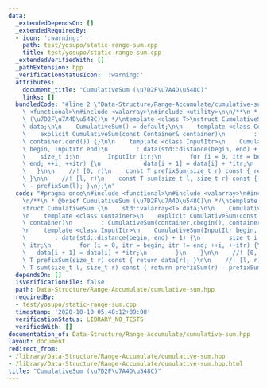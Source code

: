 ```yaml
---
data:
  _extendedDependsOn: []
  _extendedRequiredBy:
  - icon: ':warning:'
    path: test/yosupo/static-range-sum.cpp
    title: test/yosupo/static-range-sum.cpp
  _extendedVerifiedWith: []
  _pathExtension: hpp
  _verificationStatusIcon: ':warning:'
  attributes:
    document_title: "CumulativeSum (\u7D2F\u7A4D\u548C)"
    links: []
  bundledCode: "#line 2 \"Data-Structure/Range-Accumulate/cumulative-sum.hpp\"\n#include\
    \ <functional>\n#include <valarray>\n#include <utility>\n\n/**\n * @brief CumulativeSum\
    \ (\u7D2F\u7A4D\u548C)\n */\ntemplate <class T>\nstruct CumulativeSum {\n    std::valarray<T>\
    \ data;\n\n    CumulativeSum() = default;\n\n    template <class Container>\n\
    \    explicit CumulativeSum(const Container& container)\n        : CumulativeSum(container.cbegin(),\
    \ container.cend()) {}\n\n    template <class InputItr>\n    CumulativeSum(InputItr\
    \ begin, InputItr end)\n        : data(std::distance(begin, end) + 1) {\n    \
    \    size_t i;\n        InputItr itr;\n        for (i = 0, itr = begin; itr !=\
    \ end; ++i, ++itr) {\n            data[i + 1] = data[i] + *itr;\n        }\n \
    \   }\n\n    //! [0, r)\n    const T prefixSum(size_t r) const { return data[r];\
    \ }\n\n    //! [l, r)\n    const T sum(size_t l, size_t r) const { return prefixSum(r)\
    \ - prefixSum(l); }\n};\n"
  code: "#pragma once\n#include <functional>\n#include <valarray>\n#include <utility>\n\
    \n/**\n * @brief CumulativeSum (\u7D2F\u7A4D\u548C)\n */\ntemplate <class T>\n\
    struct CumulativeSum {\n    std::valarray<T> data;\n\n    CumulativeSum() = default;\n\
    \n    template <class Container>\n    explicit CumulativeSum(const Container&\
    \ container)\n        : CumulativeSum(container.cbegin(), container.cend()) {}\n\
    \n    template <class InputItr>\n    CumulativeSum(InputItr begin, InputItr end)\n\
    \        : data(std::distance(begin, end) + 1) {\n        size_t i;\n        InputItr\
    \ itr;\n        for (i = 0, itr = begin; itr != end; ++i, ++itr) {\n         \
    \   data[i + 1] = data[i] + *itr;\n        }\n    }\n\n    //! [0, r)\n    const\
    \ T prefixSum(size_t r) const { return data[r]; }\n\n    //! [l, r)\n    const\
    \ T sum(size_t l, size_t r) const { return prefixSum(r) - prefixSum(l); }\n};\n"
  dependsOn: []
  isVerificationFile: false
  path: Data-Structure/Range-Accumulate/cumulative-sum.hpp
  requiredBy:
  - test/yosupo/static-range-sum.cpp
  timestamp: '2020-10-10 05:48:12+09:00'
  verificationStatus: LIBRARY_NO_TESTS
  verifiedWith: []
documentation_of: Data-Structure/Range-Accumulate/cumulative-sum.hpp
layout: document
redirect_from:
- /library/Data-Structure/Range-Accumulate/cumulative-sum.hpp
- /library/Data-Structure/Range-Accumulate/cumulative-sum.hpp.html
title: "CumulativeSum (\u7D2F\u7A4D\u548C)"
---
```

